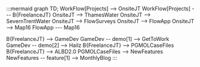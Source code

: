 :::mermaid
graph TD;
   WorkFlow[Projects] --> OnsiteJT
   WorkFlow[Projects] --- B{FreelanceJT}
   OnsiteJT --> ThamesWater
   OnsiteJT --> SevernTrentWater
   OnsiteJT --> FlowSurveys
   OnsiteJT --> FlowApp
   OnsiteJT --> Map16
   FlowApp --- Map16

   B{FreelanceJT} --> GameDev
   GameDev -- demo[1] --> GetToWork
   GameDev -- demo[2] --> Hailz
   B{FreelanceJT} --> PGMOLCaseFiles
   B{FreelanceJT} --> ALBD2.0
   PGMOLCaseFiles --> NewFeatures
   NewFeatures -- feature[1] --> MonthlyBlog
:::

